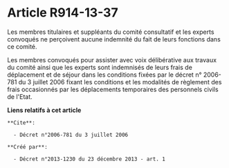 # Article R914-13-37

Les membres titulaires et suppléants du comité consultatif et les experts convoqués ne perçoivent aucune indemnité du fait de
leurs fonctions dans ce comité. 

Les membres convoqués pour assister avec voix délibérative aux travaux du comité ainsi que les experts sont indemnisés de
leurs frais de déplacement et de séjour dans les conditions fixées par le décret n° 2006-781 du 3 juillet 2006 fixant les
conditions et les modalités de règlement des frais occasionnés par les déplacements temporaires des personnels civils de
l'Etat.

**Liens relatifs à cet article**

	**Cite**:

	  - Décret n°2006-781 du 3 juillet 2006

	**Créé par**:

	  - Décret n°2013-1230 du 23 décembre 2013 - art. 1
